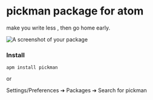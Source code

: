 # pickman package for atom

make you write less , then go home early.

![A screenshot of your package](https://f.cloud.github.com/assets/69169/2290250/c35d867a-a017-11e3-86be-cd7c5bf3ff9b.gif)


### Install

```
apm install pickman
```
or

 Settings/Preferences ➔ Packages ➔ Search for pickman
